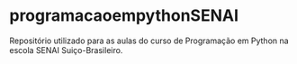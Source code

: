 # programacaoempythonSENAI
Repositório utilizado para as aulas do curso de Programação em Python na escola SENAI Suiço-Brasileiro.
